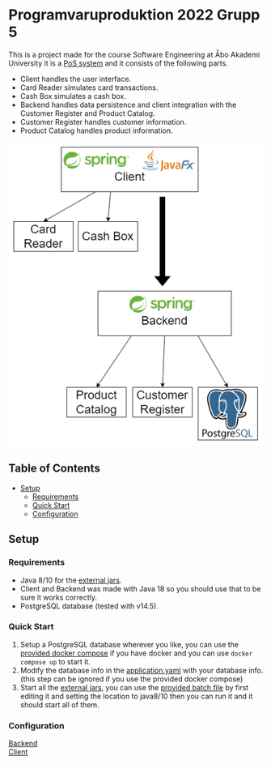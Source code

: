 # Programvaruproduktion 2022 Grupp 5 <!-- omit in toc -->  

This is a project made for the course Software Engineering at Åbo Akademi University it is a [PoS system](https://en.wikipedia.org/wiki/Point_of_sale) and it consists of the following parts.  

- Client handles the user interface.  
- Card Reader simulates card transactions.  
- Cash Box simulates a cash box.  
- Backend handles data persistence and client integration with the Customer Register and Product Catalog.  
- Customer Register handles customer information.  
- Product Catalog handles product information.  

![System diagram](docs/diagram/pvpgrp5%20system%20diagram.png)

## Table of Contents <!-- omit in toc -->  

- [Setup](#setup)
    - [Requirements](#requirements)
    - [Quick Start](#quick-start)
    - [Configuration](#configuration)

## Setup  

### Requirements  

- Java 8/10 for the [external jars](/Jars/).  
- Client and Backend was made with Java 18 so you should use that to be sure it works correctly.  
- PostgreSQL database (tested with v14.5).

### Quick Start  

1. Setup a PostgreSQL database wherever you like, you can use the [provided docker compose](/backend/database/compose.yaml) if you have docker and you can use `docker compose up` to start it.    
2. Modify the database info in the [application.yaml](/backend/src/main/resources/application.yaml) with your database info. (this step can be ignored if you use the provided docker compose)
3. Start all the [external jars](/Jars/), you can use the [provided batch file](/Jars/startall.bat) by first editing it and setting the location to java8/10 then you can run it and it should start all of them.

### Configuration  

[Backend](/docs/backend.md)  
[Client](/docs/client.md)  